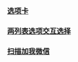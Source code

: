 
### [选项卡](https://hxvin.github.io/-demo-practice-/demo选项卡/demo选项卡.html)
### [两列表选项交互选择](https://hxvin.github.io/-demo-practice-/demo两列表选项交互选择/demo两列表选项交互选择.html)
### [扫描加我微信](http://hxvin.me/-demo-practice-/weixincontact/weixincontact.html)
